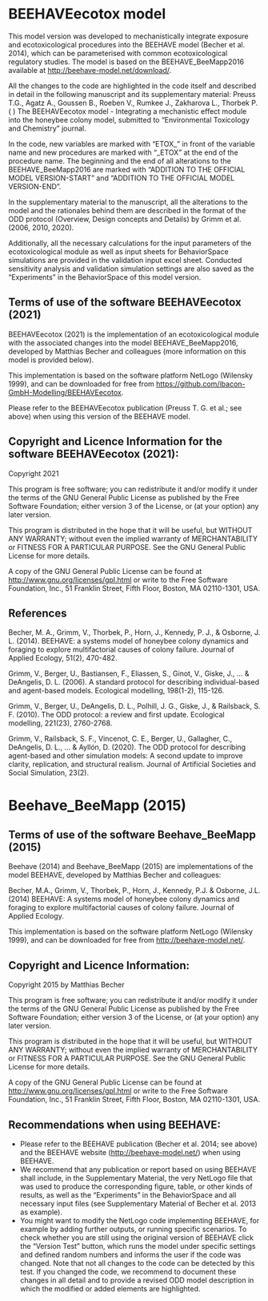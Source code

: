 # BEEHAVEecotox model
This model version was developed to mechanistically integrate exposure and ecotoxicological procedures into the BEEHAVE model (Becher et al. 2014), which can be parameterised with common ecotoxicological regulatory studies. The model is based on the BEEHAVE_BeeMapp2016 available at http://beehave-model.net/download/.

All the changes to the code are highlighted in the code itself and described in detail in the following manuscript and its supplementary material: Preuss T.G., Agatz A., Goussen B., Roeben V., Rumkee J., Zakharova L., Thorbek P. ( ) The BEEHAVEecotox model - Integrating a mechanistic effect module into the honeybee colony model, submitted to “Environmental Toxicology and Chemistry” journal.

In the code, new variables are marked with “ETOX_” in front of the variable name and new procedures are marked with “_ETOX” at the end of the procedure name. The beginning and the end of all alterations to the BEEHAVE_BeeMapp2016 are marked with “ADDITION TO THE OFFICIAL MODEL VERSION-START” and “ADDITION TO THE OFFICIAL MODEL VERSION-END”.

In the supplementary material to the manuscript, all the alterations to the model and the rationales behind them are described in the format of the ODD protocol (Overview, Design concepts and Details) by Grimm et al. (2006, 2010, 2020).

Additionally, all the necessary calculations for the input parameters of the ecotoxicological module as well as input sheets for BehaviorSpace simulations are provided in the validation input excel sheet. Conducted sensitivity analysis and validation simulation settings are also saved as the “Experiments” in the BehaviorSpace of this model version.

## Terms of use of the software BEEHAVEecotox (2021)
BEEHAVEecotox (2021) is the implementation of an ecotoxicological module with the associated changes into the model BEEHAVE_BeeMapp2016, developed by Matthias Becher and colleagues (more information on this model is provided below).

This implementation is based on the software platform NetLogo (Wilensky 1999), and can be downloaded for free from https://github.com/ibacon-GmbH-Modelling/BEEHAVEecotox.

Please refer to the BEEHAVEecotox publication (Preuss T. G. et al.; see above) when using this version of the BEEHAVE model.

## Copyright and Licence Information for the software BEEHAVEecotox (2021):
Copyright 2021

This program is free software; you can redistribute it and/or modify it under the terms of the GNU General Public License as published by the Free Software Foundation; either version 3 of the License, or (at your option) any later version.

This program is distributed in the hope that it will be useful, but WITHOUT ANY WARRANTY; without even the implied warranty of MERCHANTABILITY or FITNESS FOR A PARTICULAR PURPOSE. See the GNU General Public License for more details.

A copy of the GNU General Public License can be found at http://www.gnu.org/licenses/gpl.html or write to the Free Software Foundation, Inc., 51 Franklin Street, Fifth Floor, Boston, MA 02110-1301, USA.

## References
Becher, M. A., Grimm, V., Thorbek, P., Horn, J., Kennedy, P. J., & Osborne, J. L. (2014). BEEHAVE: a systems model of honeybee colony dynamics and foraging to explore multifactorial causes of colony failure. Journal of Applied Ecology, 51(2), 470-482.

Grimm, V., Berger, U., Bastiansen, F., Eliassen, S., Ginot, V., Giske, J., … & DeAngelis, D. L. (2006). A standard protocol for describing individual-based and agent-based models. Ecological modelling, 198(1-2), 115-126.

Grimm, V., Berger, U., DeAngelis, D. L., Polhill, J. G., Giske, J., & Railsback, S. F. (2010). The ODD protocol: a review and first update. Ecological modelling, 221(23), 2760-2768.

Grimm, V., Railsback, S. F., Vincenot, C. E., Berger, U., Gallagher, C., DeAngelis, D. L., … & Ayllón, D. (2020). The ODD protocol for describing agent-based and other simulation models: A second update to improve clarity, replication, and structural realism. Journal of Artificial Societies and Social Simulation, 23(2).

# Beehave_BeeMapp (2015)
## Terms of use of the software Beehave_BeeMapp (2015)
Beehave (2014) and Beehave_BeeMapp (2015) are implementations of the model BEEHAVE, developed by Matthias Becher and colleagues:

Becher, M.A., Grimm, V., Thorbek, P., Horn, J., Kennedy, P.J. & Osborne, J.L. (2014) BEEHAVE: A systems model of honeybee colony dynamics and foraging to explore multifactorial causes of colony failure. Journal of Applied Ecology.

This implementation is based on the software platform NetLogo (Wilensky 1999), and can be downloaded for free from http://beehave-model.net/.

## Copyright and Licence Information:
Copyright 2015 by Matthias Becher

This program is free software; you can redistribute it and/or modify it under the terms of the GNU General Public License as published by the Free Software Foundation; either version 3 of the License, or (at your option) any later version.

This program is distributed in the hope that it will be useful, but WITHOUT ANY WARRANTY; without even the implied warranty of MERCHANTABILITY or FITNESS FOR A PARTICULAR PURPOSE. See the GNU General Public License for more details.

A copy of the GNU General Public License can be found at http://www.gnu.org/licenses/gpl.html or write to the Free Software Foundation, Inc., 51 Franklin Street, Fifth Floor, Boston, MA 02110-1301, USA.

## Recommendations when using BEEHAVE:
* Please refer to the BEEHAVE publication (Becher et al. 2014; see above) and the BEEHAVE website (http://beehave-model.net/) when using BEEHAVE.
* We recommend that any publication or report based on using BEEHAVE shall include, in the Supplementary Material, the very NetLogo file that was used to produce the corresponding figure, table, or other kinds of results, as well as the “Experiments” in the BehaviorSpace and all necessary input files (see Supplementary Material of Becher et al. 2013 as example).
* You might want to modify the NetLogo code implementing BEEHAVE, for example by adding further outputs, or running specific scenarios. To check whether you are still using the original version of BEEHAVE click the “Version Test” button, which runs the model under specific settings and defined random numbers and informs the user if the code was changed. Note that not all changes to the code can be detected by this test. If you changed the code, we recommend to document these changes in all detail and to provide a revised ODD model description in which the modified or added elements are highlighted.
